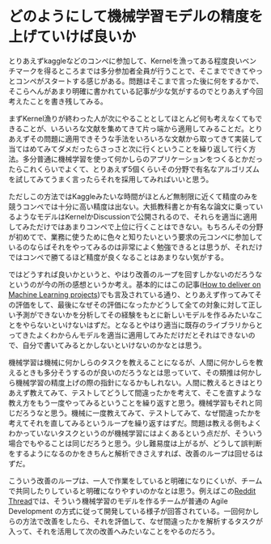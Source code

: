 # どのようにして機械学習モデルの精度を上げていけば良いか

とりあえずkaggleなどのコンペに参加して、Kernelを漁ってある程度良いベンチマークを得るところまでは多分参加者全員が行うことで、そこまでできてやっとコンペがスタートする感じがある。問題はそこまで言った後に何をするかで、そこらへんがあまり明確に書かれている記事が少な気がするのでとりあえず今回考えたことを書き残してみる。

まずKernel漁りが終わった人が次にやることとしてほとんど何も考えなくてもできることが、いろいろな文献を集めてきて片っ端から適用してみることだ。とりあえずその問題に適用できそうな手法をいろいろな文献から取ってきて実装して当てはめてみてダメだったらさっさと次に行くということを繰り返して行く方法。多分普通に機械学習を使って何かしらのアプリケーションをつくるとかだったらこれくらいでよくて、とりあえず5個くらいその分野で有名なアルゴリズムを試してみてうまく言ったらそれを採用してみればいいと思う。

ただしこの方法ではKaggleみたいな時間がほとんど無制限に近くて精度のみを競うコンペでは十分に高い精度は出ない。大抵教科書とか有名な論文に乗っているようなモデルはKernelかDiscussionで公開されるので、それらを適当に適用してみただけではあまりコンペで上位に行くことはできない。もちろんその分野が初めてで、業務に使うために色々と知りたいという要求の元コンペに参加しているのならばそれをやってみるのは非常によく勉強できるとは思うが、それだけではコンペで勝てるほど精度が良くなることはあまりない気がする。

ではどうすれば良いかというと、やはり改善のループを回すしかないのだろうなというのが今の所の感想というか考え。基本的にはこの記事([How to deliver on Machine Learning projects](https://blog.insightdatascience.com/how-to-deliver-on-machine-learning-projects-c8d82ce642b0))でも言及されている通り、とりあえず作ってみてその評価をして、最後になぜその評価になったかどうして全ての対象に対して正しい予測ができないかを分析してその経験をもとに新しいモデルを作るみたいなことをやらないといけないはずだ。となるとやはり適当に既存のライブラリからとってきたよくわからんモデルを適当に適用してみただけだとそれはできないので、自分で書いてみるとかしないといけないのかなとは思う。

機械学習は機械に何かしらのタスクを教えることになるが、人間に何かしらを教えるときも多分そうするのが良いのだろうなとは思っていて、その類推は何かしら機械学習の精度上げの際の指針になるかもしれない。人間に教えるときはとりあえず教えてみて、テストしてどうして間違ったかを考えて、そこを直すような教え方をもう一度やってみるということを繰り返すと思う。機械学習もそれと同じだろうなと思う。機械に一度教えてみて、テストしてみて、なぜ間違ったかを考えてそれを直してみるというループを繰り返すはずだ。問題は教える側もよくわかっていないタスクというのが機械学習にはよくあるという点だが、そういう場合でもやることは同じだろうと思う。少し難易度は上がるが、どうして誤判断をするようになるのかをきちんと解析できさえすれば、改善のループは回せるはずだ。

こういう改善のループは、一人で作業をしていると明確になりにくいが、チームで共同したりしていると明確になりやすいのかなとは思う。例えばこの[Reddit Thread](https://www.reddit.com/r/MachineLearning/comments/4uncbo/running_an_ml_product_team/)では、そういう機械学習のモデルを作るチームが普通の Agile Development の方式に従って開発している様子が回答されている。一回何かしらの方法で改善をしたら、それを評価して、なぜ間違ったかを解析するタスクが入って、それを活用して次の改善へみたいなことをやるのだろう。

